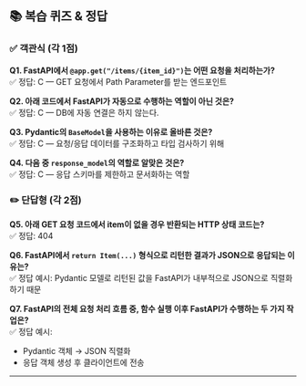 ## 📚 복습 퀴즈 & 정답

### ✅ 객관식 (각 1점)

**Q1. FastAPI에서 `@app.get("/items/{item_id}")`는 어떤 요청을 처리하는가?**  
✅ 정답: C — GET 요청에서 Path Parameter를 받는 엔드포인트

**Q2. 아래 코드에서 FastAPI가 자동으로 수행하는 역할이 아닌 것은?**  
✅ 정답: C — DB에 자동 연결은 하지 않는다.

**Q3. Pydantic의 `BaseModel`을 사용하는 이유로 올바른 것은?**  
✅ 정답: C — 요청/응답 데이터를 구조화하고 타입 검사하기 위해

**Q4. 다음 중 `response_model`의 역할로 알맞은 것은?**  
✅ 정답: C — 응답 스키마를 제한하고 문서화하는 역할


### ✏️ 단답형 (각 2점)

**Q5. 아래 GET 요청 코드에서 item이 없을 경우 반환되는 HTTP 상태 코드는?**  
✅ 정답: 404

**Q6. FastAPI에서 `return Item(...)` 형식으로 리턴한 결과가 JSON으로 응답되는 이유는?**  
✅ 정답 예시: Pydantic 모델로 리턴된 값을 FastAPI가 내부적으로 JSON으로 직렬화하기 때문

**Q7. FastAPI의 전체 요청 처리 흐름 중, 함수 실행 이후 FastAPI가 수행하는 두 가지 작업은?**  
✅ 정답 예시:
- Pydantic 객체 → JSON 직렬화
- 응답 객체 생성 후 클라이언트에 전송

---


